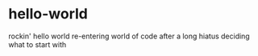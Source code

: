 # hello-world
rockin' hello world
re-entering world of code after a long hiatus
deciding what to start with
